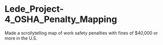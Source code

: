 # Lede_Project-4_OSHA_Penalty_Mapping
 Made a scrollytelling map of work safety penalties with fines of $40,000 or more in the U.S.
